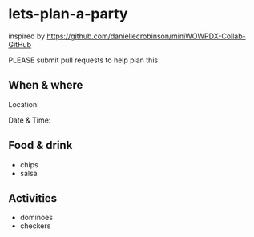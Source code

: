 # lets-plan-a-party
inspired by https://github.com/daniellecrobinson/miniWOWPDX-Collab-GitHub

PLEASE submit pull requests to help plan this.

## When & where

Location:

Date & Time:

## Food & drink

- chips
- salsa

## Activities

- dominoes
- checkers
